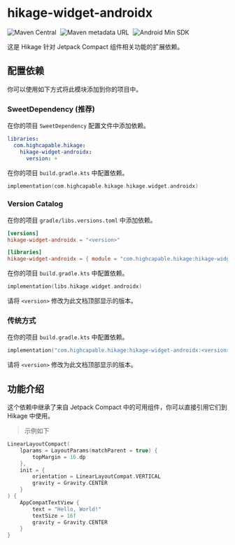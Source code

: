 # hikage-widget-androidx

![Maven Central](https://img.shields.io/maven-central/v/com.highcapable.hikage/hikage-widget-androidx?logo=apachemaven&logoColor=orange&style=flat-square)
<span style="margin-left: 5px"/>
![Maven metadata URL](https://img.shields.io/maven-metadata/v?metadataUrl=https%3A%2F%2Fraw.githubusercontent.com%2FHighCapable%2Fmaven-repository%2Frefs%2Fheads%2Fmain%2Frepository%2Freleases%2Fcom%2Fhighcapable%2Fhikage%2Fhikage-widget-androidx%2Fmaven-metadata.xml&logo=apachemaven&logoColor=orange&label=highcapable-maven-releases&style=flat-square)
<span style="margin-left: 5px"/>
![Android Min SDK](https://img.shields.io/badge/Min%20SDK-21-orange?logo=android&style=flat-square)

这是 Hikage 针对 Jetpack Compact 组件相关功能的扩展依赖。

## 配置依赖

你可以使用如下方式将此模块添加到你的项目中。

### SweetDependency (推荐)

在你的项目 `SweetDependency` 配置文件中添加依赖。

```yaml
libraries:
  com.highcapable.hikage:
    hikage-widget-androidx:
      version: +
```

在你的项目 `build.gradle.kts` 中配置依赖。

```kotlin
implementation(com.highcapable.hikage.hikage.widget.androidx)
```

### Version Catalog

在你的项目 `gradle/libs.versions.toml` 中添加依赖。

```toml
[versions]
hikage-widget-androidx = "<version>"

[libraries]
hikage-widget-androidx = { module = "com.highcapable.hikage:hikage-widget-androidx", version.ref = "hikage-widget-androidx" }
```

在你的项目 `build.gradle.kts` 中配置依赖。

```kotlin
implementation(libs.hikage.widget.androidx)
```

请将 `<version>` 修改为此文档顶部显示的版本。

### 传统方式

在你的项目 `build.gradle.kts` 中配置依赖。

```kotlin
implementation("com.highcapable.hikage:hikage-widget-androidx:<version>")
```

请将 `<version>` 修改为此文档顶部显示的版本。

## 功能介绍

这个依赖中继承了来自 Jetpack Compact 中的可用组件，你可以直接引用它们到 Hikage 中使用。

> 示例如下

```kotlin
LinearLayoutCompact(
    lparams = LayoutParams(matchParent = true) {
        topMargin = 16.dp
    },
    init = {
        orientation = LinearLayoutCompat.VERTICAL
        gravity = Gravity.CENTER
    }
) {
    AppCompatTextView {
        text = "Hello, World!"
        textSize = 16f
        gravity = Gravity.CENTER
    }
}
```